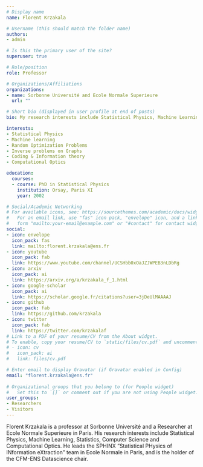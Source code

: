 ```yaml
---
# Display name
name: Florent Krzakala

# Username (this should match the folder name)
authors:
- admin

# Is this the primary user of the site?
superuser: true

# Role/position
role: Professor

# Organizations/Affiliations
organizations:
- name: Sorbonne Université and Ecole Normale Superieure
  url: ""

# Short bio (displayed in user profile at end of posts)
bio: My research interests include Statistical Physics, Machine Learning, Statistics, Computer Science, and Computational Optics. 

interests:
- Statistical Physics
- Machine learning 
- Random Optimization Problems
- Inverse problems on Graphs
- Coding & Information theory
- Computational Optics

education:
  courses:
  - course: PhD in Statistical Physics
    institution: Orsay, Paris XI
    year: 2002

# Social/Academic Networking
# For available icons, see: https://sourcethemes.com/academic/docs/widgets/#icons
#   For an email link, use "fas" icon pack, "envelope" icon, and a link in the
#   form "mailto:your-email@example.com" or "#contact" for contact widget.
social:
- icon: envelope
  icon_pack: fas
  link: mailto:florent.krzakala@ens.fr
- icon: youtube
  icon_pack: fab
  link: https://www.youtube.com/channel/UCSHbb0xOaJZJWPEB3nLDbRg
- icon: arxiv
  icon_pack: ai
  link: https://arxiv.org/a/krzakala_f_1.html
- icon: google-scholar
  icon_pack: ai
  link: https://scholar.google.fr/citations?user=3jDeUlMAAAAJ
- icon: github
  icon_pack: fab
  link: https://github.com/krzakala
- icon: twitter
  icon_pack: fab
  link: https://twitter.com/krzakalaf
# Link to a PDF of your resume/CV from the About widget.
# To enable, copy your resume/CV to `static/files/cv.pdf` and uncomment the lines below.  
# - icon: cv
#   icon_pack: ai
#   link: files/cv.pdf

# Enter email to display Gravatar (if Gravatar enabled in Config)
email: "florent.krzakala@ens.fr"
  
# Organizational groups that you belong to (for People widget)
#   Set this to `[]` or comment out if you are not using People widget.  
user_groups:
- Researchers
- Visitors
---
```


Florent Krzakala is a professor at Sorbonne Université and a Researcher at Ecole Normale Superieure in Paris. His research interests include Statistical Physics, Machine Learning, Statistics, Computer Science and Computational Optics. He leads the SPHINX “Statistical PHysics of INformation eXtraction” team in Ecole Normale in Paris, and is the holder of the CFM-ENS Datascience chair.
